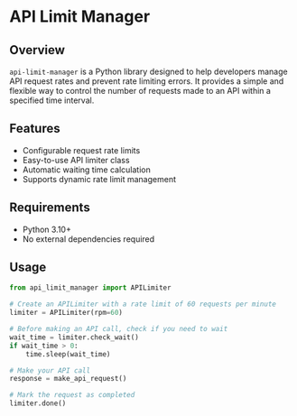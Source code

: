 # API Limit Manager

## Overview

`api-limit-manager` is a Python library designed to help developers manage API request rates and prevent rate limiting errors. It provides a simple and flexible way to control the number of requests made to an API within a specified time interval.

## Features

- Configurable request rate limits
- Easy-to-use API limiter class
- Automatic waiting time calculation
- Supports dynamic rate limit management

## Requirements

- Python 3.10+
- No external dependencies required

## Usage

```python
from api_limit_manager import APILimiter

# Create an APILimiter with a rate limit of 60 requests per minute
limiter = APILimiter(rpm=60)

# Before making an API call, check if you need to wait
wait_time = limiter.check_wait()
if wait_time > 0:
    time.sleep(wait_time)

# Make your API call
response = make_api_request()

# Mark the request as completed
limiter.done()
```

